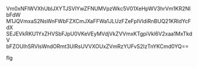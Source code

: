 Vm0xNFlWVXhUblJXYTJSVlYwZFNUMVpzWkc5V01XeHpWV3hrVm1KR2NIbFdW
M1JQVmxaS2NsWnFWbFZXCmJXaFFWa1JLUzFZeFpIVldiRnBUQ21KRldYcFdX
SEJEVkRKU1YxZHVSbFJpU0VKeVEyMVdjVkZVVmxKTgpiVkl6V2xaa1MxTkdV
bFZOUlhSRVlsWndORmt3UlRsUVVXOUxZVmRzYUFvS2IzTnYKCmd0YQ==

flg